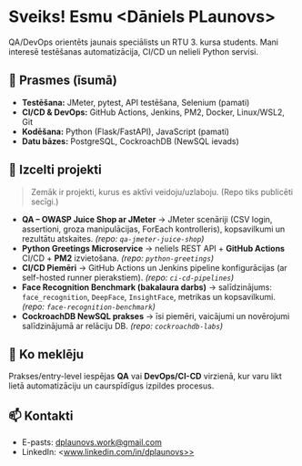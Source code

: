 # Sveiks! Esmu <Dāniels PLaunovs>
QA/DevOps orientēts jaunais speciālists un RTU 3. kursa students. Mani interesē testēšanas automatizācija, CI/CD un nelieli Python servisi.

## 🧰 Prasmes (īsumā)
- **Testēšana:** JMeter, pytest, API testēšana, Selenium (pamati)
- **CI/CD & DevOps:** GitHub Actions, Jenkins, PM2, Docker, Linux/WSL2, Git
- **Kodēšana:** Python (Flask/FastAPI), JavaScript (pamati)
- **Datu bāzes:** PostgreSQL, CockroachDB (NewSQL ievads)

## 🌟 Izcelti projekti
> Zemāk ir projekti, kurus es aktīvi veidoju/uzlaboju. (Repo tiks publicēti secīgi.)
- **QA – OWASP Juice Shop ar JMeter** → JMeter scenāriji (CSV login, assertioni, groza manipulācijas, ForEach kontrolleris), kopsavilkumi un rezultātu atskaites. *(repo: `qa-jmeter-juice-shop`)*  
- **Python Greetings Microservice** → neliels REST API + **GitHub Actions** CI/CD + **PM2** izvietošana. *(repo: `python-greetings`)*  
- **CI/CD Piemēri** → GitHub Actions un Jenkins pipeline konfigurācijas (ar self-hosted runner pierakstiem). *(repo: `ci-cd-pipelines`)*  
- **Face Recognition Benchmark (bakalaura darbs)** → salīdzinājums: `face_recognition`, `DeepFace`, `InsightFace`, metrikas un kopsavilkumi. *(repo: `face-recognition-benchmark`)*  
- **CockroachDB NewSQL prakses** → īsi piemēri, vaicājumi un novērojumi salīdzinājumā ar relāciju DB. *(repo: `cockroachdb-labs`)*

## 🔎 Ko meklēju
Prakses/entry-level iespējas **QA** vai **DevOps/CI-CD** virzienā, kur varu likt lietā automatizāciju un caurspīdīgus izpildes procesus.

## 📫 Kontakti
- E-pasts: <dplaunovs.work@gmail.com>  
- LinkedIn: <www.linkedin.com/in/dplaunovs>>  


